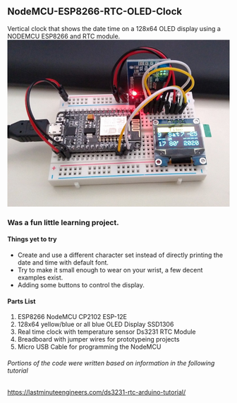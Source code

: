 ## NodeMCU-ESP8266-RTC-OLED-Clock
Vertical clock that shows the date time on a 128x64 OLED display using a NODEMCU ESP8266 and RTC module.
<br>
![NodeMCU-ESP8266-RTC-OLED-Clock](/Completed_Project.jpg?raw=true "Completed Project")
<br>
### Was a fun little learning project.

#### Things yet to try
- Create and use a different character set instead of directly printing the date and time with default font.
- Try to make it small enough to wear on your wrist, a few decent examples exist.
- Adding some buttons to control the display.

#### Parts List
<ol>
  <li>ESP8266 NodeMCU CP2102 ESP-12E</li>
  <li>128x64 yellow/blue or all blue OLED Display SSD1306</li>
  <li>Real time clock with temperature sensor Ds3231 RTC Module</li>
  <li>Breadboard with jumper wires for prototypeing projects</li>
  <li>Micro USB Cable for programming the NodeMCU</li>
</ol>

###### Portions of the code were written based on information in the following tutorial
https://lastminuteengineers.com/ds3231-rtc-arduino-tutorial/

